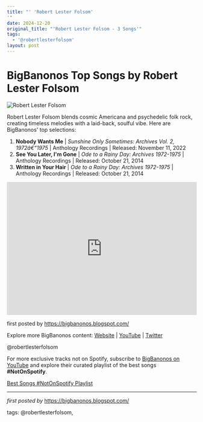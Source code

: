 ```yaml
---
title: "' 'Robert Lester Folsom'
'"
date: 2024-12-20
original_title: "'Robert Lester Folsom - 3 Songs'"
tags:
  - '@robertlesterfolsom'
layout: post
---
```

<h1>BigBanonos Top Songs by Robert Lester Folsom</h1>
<img src="https://oxfordamerican.org/media/pages/web-only/robert-lester-folsom-take-two/65a1908b28-1683119805/rlf-sunshineonlysometimes_epk-01-1.jpg" alt="Robert Lester Folsom"> <p>Robert Lester Folsom blends cosmic Americana and psychedelic folk rock, creating timeless melodies with a laid-back, soulful vibe. Here are BigBanonos' top selections:</p> <ol> <li><strong>Nobody Wants Me</strong> | <em>Sunshine Only Sometimes: Archives Vol. 2, 1972â€“1975</em> | Anthology Recordings | Released: November 11, 2022</li> <li><strong>See You Later, I'm Gone</strong> | <em>Ode to a Rainy Day: Archives 1972-1975</em> | Anthology Recordings | Released: October 21, 2014</li> <li><strong>Written in Your Hair</strong> | <em>Ode to a Rainy Day: Archives 1972-1975</em> | Anthology Recordings | Released: October 21, 2014</li>
</ol> <div> <iframe src="https://open.spotify.com/embed/playlist/1ea2UvL3p7EXjVHsymbFd4?utm_source=generator" width="100%" height="352" frameborder="0" allow="autoplay; clipboard-write; encrypted-media; fullscreen; picture-in-picture" loading="lazy"></iframe>
</div> <p>first posted by <a href="https://bigbanonos.blogspot.com/">https://bigbanonos.blogspot.com/</a></p> <div> <p>Explore more BigBanonos content: <a href="https://bigbanonos.blogspot.com/">Website</a> | <a href="https://www.youtube.com/@BigBanonos">YouTube</a> | <a href="https://x.com/bigbanonos">Twitter</a></p>
</div> <!-- Tags -->
<p>@robertlesterfolsom</p>


<!--Subscribe and Playlist Links-->
<div>
    <p>For more exclusive tracks not on Spotify, subscribe to <a href="https://www.youtube.com/@BigBanonos" target="_blank">BigBanonos on YouTube</a> and explore their curated playlist of the best songs <strong>#NotOnSpotify</strong>.</p>
    <p><a href="https://www.youtube.com/playlist?list=PLtuNtuTatqI0kFahUCbtbfenC_ET5O_tr" target="_blank">Best Songs #NotOnSpotify Playlist<br /></a></p></div>

<hr />

<p><em>first posted by</em> <a href="https://bigbanonos.blogspot.com/" rel="noopener" target="_new">https://bigbanonos.blogspot.com/</a></p>

<p>tags: @robertlesterfolsom,</p>
